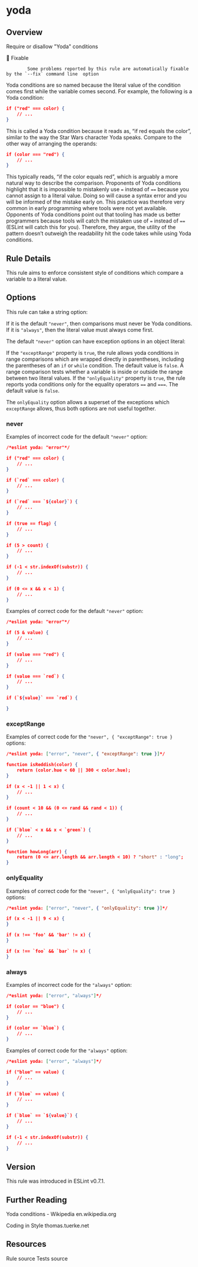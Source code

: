 
# yoda
## Overview
Require or disallow "Yoda" conditions


🔧 Fixable

            Some problems reported by this rule are automatically fixable by the `--fix` command line  option
        


Yoda conditions are so named because the literal value of the condition comes first while the variable comes second. For example, the following is a Yoda condition:

```json
if ("red" === color) {
    // ...
}
```
This is called a Yoda condition because it reads as, “if red equals the color”, similar to the way the Star Wars character Yoda speaks. Compare to the other way of arranging the operands:

```json
if (color === "red") {
    // ...
}
```
This typically reads, “if the color equals red”, which is arguably a more natural way to describe the comparison.
Proponents of Yoda conditions highlight that it is impossible to mistakenly use `=` instead of `==` because you cannot assign to a literal value. Doing so will cause a syntax error and you will be informed of the mistake early on. This practice was therefore very common in early programming where tools were not yet available.
Opponents of Yoda conditions point out that tooling has made us better programmers because tools will catch the mistaken use of `=` instead of `==` (ESLint will catch this for you). Therefore, they argue, the utility of the pattern doesn’t outweigh the readability hit the code takes while using Yoda conditions.
## Rule Details
This rule aims to enforce consistent style of conditions which compare a variable to a literal value.
## Options
This rule can take a string option:

If it is the default `"never"`, then comparisons must never be Yoda conditions.
If it is `"always"`, then the literal value must always come first.

The default `"never"` option can have exception options in an object literal:

If the `"exceptRange"` property is `true`, the rule allows yoda conditions in range comparisons which are wrapped directly in parentheses, including the parentheses of an `if` or `while` condition. The default value is `false`. A range comparison tests whether a variable is inside or outside the range between two literal values.
If the `"onlyEquality"` property is `true`, the rule reports yoda conditions only for the equality operators `==` and `===`. The default value is `false`.

The `onlyEquality` option allows a superset of the exceptions which `exceptRange` allows, thus both options are not useful together.
### never
Examples of incorrect code for the default `"never"` option:


```json
/*eslint yoda: "error"*/

if ("red" === color) {
    // ...
}

if (`red` === color) {
    // ...
}

if (`red` === `${color}`) {
    // ...
}

if (true == flag) {
    // ...
}

if (5 > count) {
    // ...
}

if (-1 < str.indexOf(substr)) {
    // ...
}

if (0 <= x && x < 1) {
    // ...
}
```
Examples of correct code for the default `"never"` option:


```json
/*eslint yoda: "error"*/

if (5 & value) {
    // ...
}

if (value === "red") {
    // ...
}

if (value === `red`) {
    // ...
}

if (`${value}` === `red`) {

}
```
### exceptRange
Examples of correct code for the `"never", { "exceptRange": true }` options:


```json
/*eslint yoda: ["error", "never", { "exceptRange": true }]*/

function isReddish(color) {
    return (color.hue < 60 || 300 < color.hue);
}

if (x < -1 || 1 < x) {
    // ...
}

if (count < 10 && (0 <= rand && rand < 1)) {
    // ...
}

if (`blue` < x && x < `green`) {
    // ...
}

function howLong(arr) {
    return (0 <= arr.length && arr.length < 10) ? "short" : "long";
}
```
### onlyEquality
Examples of correct code for the `"never", { "onlyEquality": true }` options:


```json
/*eslint yoda: ["error", "never", { "onlyEquality": true }]*/

if (x < -1 || 9 < x) {
}

if (x !== 'foo' && 'bar' != x) {
}

if (x !== `foo` && `bar` != x) {
}
```
### always
Examples of incorrect code for the `"always"` option:


```json
/*eslint yoda: ["error", "always"]*/

if (color == "blue") {
    // ...
}

if (color == `blue`) {
    // ...
}
```
Examples of correct code for the `"always"` option:


```json
/*eslint yoda: ["error", "always"]*/

if ("blue" == value) {
    // ...
}

if (`blue` == value) {
    // ...
}

if (`blue` == `${value}`) {
    // ...
}

if (-1 < str.indexOf(substr)) {
    // ...
}
```

## Version
This rule was introduced in ESLint v0.7.1.
## Further Reading





Yoda conditions - Wikipedia 
 en.wikipedia.org










Coding in Style 
 thomas.tuerke.net





## Resources

Rule source 
Tests source 


